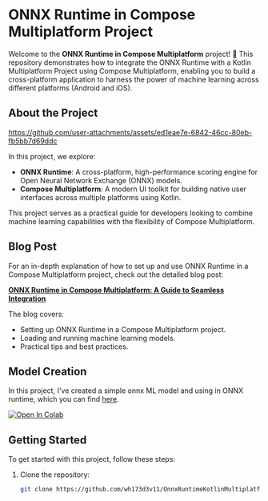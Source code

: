 # ONNX Runtime in Compose Multiplatform Project

Welcome to the **ONNX Runtime in Compose Multiplatform** project! 🎉 This repository demonstrates how to integrate the ONNX Runtime with a Kotlin Multiplatform Project using Compose Multiplatform, enabling you to build a cross-platform application to harness the power of machine learning across different platforms (Android and iOS).

## About the Project

https://github.com/user-attachments/assets/ed1eae7e-6842-46cc-80eb-fb5bb7d69ddc

In this project, we explore:

- **ONNX Runtime**: A cross-platform, high-performance scoring engine for Open Neural Network Exchange (ONNX) models.
- **Compose Multiplatform**: A modern UI toolkit for building native user interfaces across multiple platforms using Kotlin.

This project serves as a practical guide for developers looking to combine machine learning capabilities with the flexibility of Compose Multiplatform.

## Blog Post

For an in-depth explanation of how to set up and use ONNX Runtime in a Compose Multiplatform project, check out the detailed blog post:

**[ONNX Runtime in Compose Multiplatform: A Guide to Seamless Integration](https://www.mobiledev.blog/2025/01/onnx-runtime-implement-in-kotlin-multiplatform-compose-multiplatform.html)**

The blog covers:
- Setting up ONNX Runtime in a Compose Multiplatform project.
- Loading and running machine learning models.
- Practical tips and best practices.

## Model Creation
In this project, I've created a simple onnx ML model and using in ONNX runtime, which you can find [here](model_train/).
<div>
<a href="https://colab.research.google.com/github/wh173d3v11/OnnxRuntimeKotlinMultiplatform/blob/main/model_train/ONNX_MODEL_Practice.ipynb" target="_parent"><img src="https://colab.research.google.com/assets/colab-badge.svg" alt="Open In Colab"></a>
</div>

## Getting Started

To get started with this project, follow these steps:

1. Clone the repository:
   ```bash
   git clone https://github.com/wh173d3v11/OnnxRuntimeKotlinMultiplatform.git
